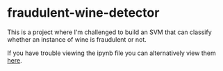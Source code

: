 # fraudulent-wine-detector

This is a project where I'm challenged to build an SVM that can classify whether an instance of wine is fraudulent or not.

If you have trouble viewing the ipynb file you can alternatively view them [here](https://nbviewer.org/github/AbdulRahmanSilmy/fraudulent-wine-detector/blob/main/SVM-ProjectStudent.ipynb).

